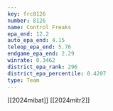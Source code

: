 ```yaml
---
key: frc8126
number: 8126
name: Control Freaks
epa_end: 12.2
auto_epa_end: 4.15
teleop_epa_end: 5.76
endgame_epa_end: 2.29
winrate: 0.3462
district_epa_rank: 296
district_epa_percentile: 0.4207
type: Team
---
```

[[2024mibat]]
[[2024mitr2]]
